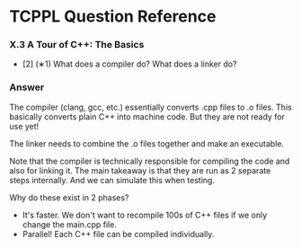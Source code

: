 # TCPPL Question Reference

### X.3 A Tour of C++: The Basics

- [2] (∗1) What does a compiler do? What does a linker do?

### Answer

The compiler (clang, gcc, etc.) essentially converts .cpp files to .o
files. This basically converts plain C++ into machine code. But they are
not ready for use yet!

The linker needs to combine the .o files together and make an executable.

Note that the compiler is technically responsible for compiling the code
and also for linking it. The main takeaway is that they are run as 2
separate steps internally. And we can simulate this when testing.

Why do these exist in 2 phases?

- It's faster. We don't want to recompile 100s of C++ files if we
  only change the main.cpp file.
- Parallel! Each C++ file can be compiled individually.
